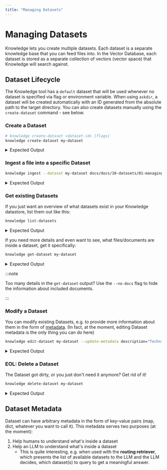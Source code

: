 ```yaml
---
title: "Managing Datasets"
---
```


# Managing Datasets

Knowledge lets you create multiple datasets.
Each dataset is a separate knowledge base that you can feed files into.
In the Vector Database, each dataset is stored as a separate collection of vectors (vector space) that Knowledge will search against.

## Dataset Lifecycle

The Knowledge tool has a `default` dataset that will be used whenever no dataset is specified via flag or environment variable.
When using `askdir`, a dataset will be created automatically with an ID generated from the absolute path to the target directory.
You can also create datasets manually using the `create-dataset` command - see below.

### Create a Dataset

```bash
# knowledge create-dataset <dataset-id> [flags]
knowledge create-dataset my-dataset
```

<details>
<summary>Expected Output</summary>

```bash
$ knowledge create-dataset my-dataset
2024/07/11 09:45:27 INFO Created dataset id=my-dataset
Created dataset "my-dataset"
```

</details>


### Ingest a file into a specific Dataset

```bash
knowledge ingest --dataset my-dataset docs/docs/10-datasets/01-managing.md
```

<details>
<summary>Expected Output</summary>

```bash
$ knowledge ingest --dataset my-dataset docs/docs/10-datasets/01-managing.md
2024/07/11 09:50:53 INFO Ingested document filename=01-managing.md count=6 absolute_path=<path>/docs/docs/10-datasets/01-managing.md
Ingested 1 files from "docs/docs/10-datasets/01-managing.md" into dataset "my-dataset"
```

</details>

### Get existing Datasets

If you just want an overview of what datasets exist in your Knowledge datastore, list them out like this:

```bash
knowledge list-datasets
```

<details>
<summary>Expected Output</summary>

```bash
$ knowledge list-datasets                                          
[{"id":"default"},{"id":"my-dataset"}]
```

</details>

If you need more details and even want to see, what files/documents are inside a dataset, get it specifically:

```bash
knowledge get-dataset my-dataset
```

<details>
<summary>Expected Output</summary>

```bash
$ knowledge get-dataset my-dataset                                          
{"id":"my-dataset","Files":[{"id":"4c107370-3f5a-11ef-8438-8cf8c5751845","dataset":"my-dataset","Documents":[{"id":"0ee6aa14-3b60-4f76-9a1d-55b5f6d105a5","dataset":"my-dataset","file_id":"4c107370-3f5a-11ef-8438-8cf8c5751845"},{"id":"f993e6c6-c122-426c-900a-589cf3037993","dataset":"my-dataset","file_id":"4c107370-3f5a-11ef-8438-8cf8c5751845"},{"id":"3142d3ec-4548-42b4-950c-a272002fbe60","dataset":"my-dataset","file_id":"4c107370-3f5a-11ef-8438-8cf8c5751845"},{"id":"e3ea75df-f3a2-4daf-9ce8-2f7ba16ad130","dataset":"my-dataset","file_id":"4c107370-3f5a-11ef-8438-8cf8c5751845"},{"id":"37d71728-a78c-4c82-8e51-654c5e224d9a","dataset":"my-dataset","file_id":"4c107370-3f5a-11ef-8438-8cf8c5751845"},{"id":"159bdf1f-697c-4e0d-bffe-f7472b03c5b5","dataset":"my-dataset","file_id":"4c107370-3f5a-11ef-8438-8cf8c5751845"}],"name":"01-managing.md","absolute_path":"<path>/docs/docs/10-datasets/01-managing.md","size":2006,"modified_at":"2024-07-11T09:50:31.981617707+02:00"}]}
```

</details>

:::note

Too many details in the `get-dataset` output? Use the `--no-docs` flag to hide the information about included documents.

:::

### Modify a Dataset

You can modify existing Datasets, e.g. to provide more information about them in the form of [metadata](#dataset-metadata).
(In fact, at the moment, editing Dataset metadata is the only thing you can do here)

```bash
knowledge edit-dataset my-dataset --update-metadata description="Technical Documentation about the GPTScript Knowledge Tool"
```

<details>
<summary>Expected Output</summary>

```bash
$ knowledge edit-dataset my-dataset --update-metadata description="Technical Documentation about the GPTScript Knowledge Tool"
Updated dataset:
 {"id":"my-dataset","Files":null,"metadata":{"description":"Technical Documentation about the GPTScript Knowledge Tool"}}
```

</details>

### EOL: Delete a Dataset

The Dataset got dirty, or you just don't need it anymore? Get rid of it!

```bash
knowledge delete-dataset my-dataset
```

<details>
<summary>Expected Output</summary>

```bash
$ knowledge delete-dataset my-dataset
2024/07/11 10:01:11 INFO Deleting dataset id=my-dataset
Deleted dataset "my-dataset"
```

</details>

## Dataset Metadata

Dataset can have arbitrary metadata in the form of key-value pairs (map, dict, whatever you want to call it).
This metadata serves two purposes (at the moment):

1. Help humans to understand what's inside a dataset
2. Help an LLM to understand what's inside a dataset
   - This is quite interesting, e.g. when used with the **routing retriever**, which presents the list of available datasets to the LLM and the LLM decides, which dataset(s) to query to get a meaningful answer.